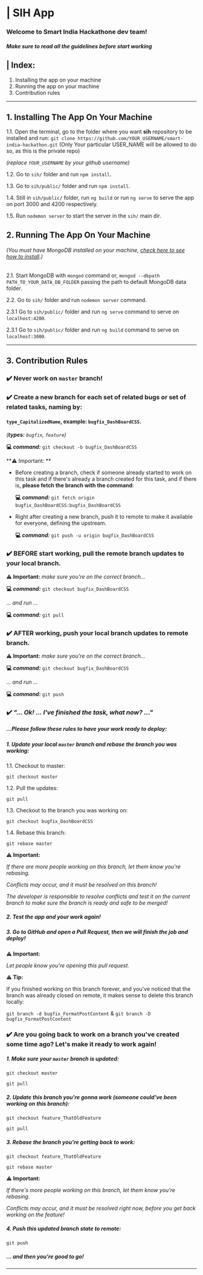 # |  SIH App
### Welcome to Smart India Hackathone dev team!


##### Make sure to read all the guidelines before start working



## | Index: 

1. Installing the app on your machine
2. Running the app on your machine
3. Contribution rules
---



## 1. Installing The App On Your Machine


1.1.	Open the terminal, go to the folder where you want **sih** repository to be installed and run:
`git clone https://github.com/YOUR_USERNAME/smart-india-hackathon.git` (Only Your particular USER_NAME will be allowed to do so, as this is the private repo)

*(replace `YOUR_USERNAME` by your github username)*

1.2.	Go to `sih/` folder and run `npm install`.

1.3.	Go to `sih/public/` folder and run `npm install`.

1.4.	Still in `sih/public/` folder, run `ng build` or run `ng serve` to serve the app on port 3000 and 4200 respectively.

1.5.	Run `nodemon server` to start the server in the `sih/` main dir.


## 2. Running The App On Your Machine

###### (You must have MongoDB installed on your machine, [check here to see how to install](https://docs.mongodb.com/manual/installation/).) 


2.1.	Start MongoDB with `mongod` command or, `mongod --dbpath PATH_TO_YOUR_DATA_DB_FOLDER` passing the path to default MongoDB data folder.

2.2.	Go to `sih/` folder and run `nodemon server`  command.

2.3.1 Go to `sih/public/` folder and run `ng serve`  command to serve on `localhost:4200`.

2.3.1	Go to `sih/public/` folder and run `ng build`  command to serve on `localhost:3000`.

---


## 3. Contribution Rules


### ✔️ Never work on `master` branch!


### ✔️ Create a new branch for each set of related bugs or set of related tasks, naming by:

####  `type_CapitalizedName`, example: `bugfix_DashBoardCSS`.


*(**types:** `bugfix`, `feature`)*


**💻 *command:*** `git checkout -b bugfix_DashBoardCSS`


**⚠️ Important: **

* Before creating a branch, check if someone already started to work on this task and if there's already a branch created for this task, and if there is, **please fetch the branch with the command**:

  **💻 *command:*** `git fetch origin bugfix_DashBoardCSS:bugfix_DashBoardCSS`

* Right after creating a new branch, push it to remote to make it available for everyone, defining the upstream.

  **💻 *command:*** `git push -u origin bugfix_DashBoardCSS`


### ✔️ BEFORE start working, pull the remote branch updates to your local branch.


**⚠️ Important:** *make sure you're on the correct branch...*

**💻 *command:*** `git checkout bugfix_DashBoardCSS`

*... and run ...*

**💻 *command:*** `git pull`


### ✔️ AFTER working, push your local branch updates to remote branch.


**⚠️ Important:** *make sure you're on the correct branch...*

**💻 *command:*** `git checkout bugfix_DashBoardCSS`

*... and run ...*

**💻 *command:*** `git push`


### ✔️ *"... Ok! ... I've finished the task, what now? ..."* 


##### *...Please follow these rules to have your work ready to deploy:*


##### **1. Update your local `master` branch and rebase the branch you was working:**

1.1. Checkout to master:

`git checkout master`

1.2. Pull the updates:

`git pull`

1.3. Checkout to the branch you was working on:

`git checkout bugfix_DashBoardCSS`

1.4. Rebase this branch:

`git rebase master`


**⚠️ Important:** 

*If there are more people working on this branch, let them know you're rebasing.*

*Conflicts may occur, and it must be resolved on this branch!*

*The developer is responsible to resolve conflicts and test it on the current branch to make sure the branch is ready and safe to be merged!*


##### **2. Test the app and your work again!**


##### 3. Go to GitHub and open a Pull Request, then we will finish the job and deploy!


**⚠️ Important:** 

*Let people know you're opening this pull request.*


**⚠️ Tip:** 

If you finished working on this branch forever, and you've noticed that the branch was  already closed on remote, it makes sense to delete this branch locally:

`git branch -d bugfix_FormatPostContent`
&
`git branch -D bugfix_FormatPostContent`


### ✔️ Are you going back to work on a branch you've created some time ago? Let's make it ready to work again!


##### 1. Make sure your `master` branch is updated:

`git checkout master`

`git pull`


##### 2. Update this branch you're gonna work (someone could've been working on this branch):

`git checkout feature_ThatOldFeature`

`git pull`


##### 3. Rebase the branch you're getting back to work:

`git checkout feature_ThatOldFeature`

`git rebase master`


**⚠️ Important:** 

*If there's more people working on this branch, let them know you're rebasing.*

*Conflicts may occur, and it must be resolved right now, before you get back working on the feature!*


##### 4. Push this updated branch state to remote:

`git push`

##### *... and then you're good to go!*

---

